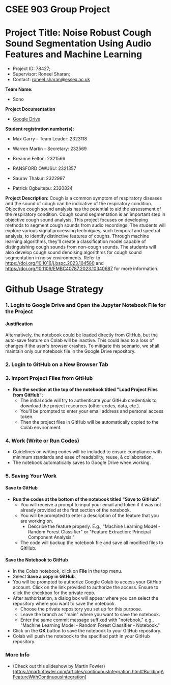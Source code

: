 # CSEE 903 Group Project 

# Project Title: Noise Robust Cough Sound Segmentation Using Audio Features and Machine Learning
- Project ID: 78427; 
- Supervisor: Roneel Sharan;
- Contact: roneel.sharan@essex.ac.uk

**Team Name:**
- Sono

**Project Documentation**
- [Google Drive](https://drive.google.com/drive/folders/1vPHf0wGuo_vNYT0-DNQPbkM_VB-gTpfA?usp=drive_link)

**Student registration number(s):**
- Max Garry – Team Leader: 2323118
- Warren Martin - Secretary: 232569

- Breanne Felton: 2321566
- RANSFORD OWUSU: 2321357
- Saurav Thakur: 2322997
- Patrick Ogbuitepu: 2320824

**Project Description:**
Cough is a common symptom of respiratory diseases and the sound of cough can be indicative of the respiratory condition. Objective cough sound analysis has the potential to aid the assessment of the respiratory condition. Cough sound segmentation is an important step in objective cough sound analysis. This project focuses on developing methods to segment cough sounds from audio recordings. The students will explore various signal processing techniques, such temporal and spectral analysis, to identify distinctive features of coughs. Through machine learning algorithms, they'll create a classification model capable of distinguishing cough sounds from non-cough sounds. The students will also develop cough sound denoising algorithms for cough sound segmentation in noisy environments. Refer to https://doi.org/10.1016/j.bspc.2023.104580 and https://doi.org/10.1109/EMBC40787.2023.10340687 for more information.


# Github Usage Strategy
### 1. Login to Google Drive and Open the Jupyter Notebook File for the Project

#### Justification
Alternatively, the notebook could be loaded directly from GitHub, but the auto-save feature on Colab will be inactive. This could lead to a loss of changes if the user's browser crashes. To mitigate this scenario, we shall maintain only our notebook file in the Google Drive repository.

### 2. Login to GitHub on a New Browser Tab

### 3. Import Project Files from GitHub

- **Run the section at the top of the notebook titled "Load Project Files from GitHub"**:
  - The initial code will try to authenticate your GitHub credentials to download the project resources (other codes, data, etc.).
  - You’ll be prompted to enter your email address and personal access token.
  - Then the project files in GitHub will be automatically copied to the Colab environment.

### 4. Work (Write or Run Codes)

- Guidelines on writing codes will be included to ensure compliance with minimum standards and ease of readability, reuse, & collaboration.
- The notebook automatically saves to Google Drive when working.

### 5. Saving Your Work

#### Save to GitHub

- **Run the codes at the bottom of the notebook titled "Save to GitHub"**:
  - You will receive a prompt to input your email and token if it was not already provided at the first section of the notebook.
  - You will be prompted to enter a description of the feature that you are working on. 
    - Describe the feature properly. E.g., "Machine Learning Model - Random Forest Classifier" or "Feature Extraction: Principal Component Analysis."
  - The code will backup the notebook file and save all modified files to GitHub.

#### Save the Notebook to GitHub

- In the Colab notebook, click on **File** in the top menu.
- Select **Save a copy in GitHub**.
- You will be prompted to authorize Google Colab to access your GitHub account. Click on the link provided to authorize the access. Ensure to click the checkbox for the private repo.
- After authorization, a dialog box will appear where you can select the repository where you want to save the notebook.
  - Choose the private repository you set up for this purpose.
  - Leave the branch as "main" where you want to save the notebook.
  - Enter the same commit message suffixed with "notebook," e.g., "Machine Learning Model - Random Forest Classifier - Notebook."
- Click on the **OK** button to save the notebook to your GitHub repository.
- Colab will push the notebook to the specified path in your GitHub repository.

### More Info

- (Check out this slideshow by Martin Fowler)[https://martinfowler.com/articles/continuousIntegration.html#BuildingAFeatureWithContinuousIntegration]

